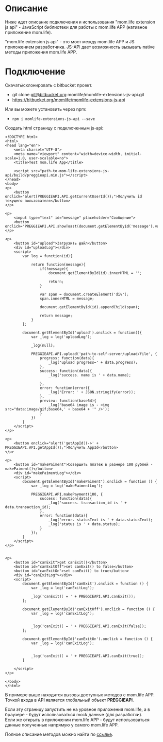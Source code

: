 # Описание
Ниже идет описание подключения и использования "mom.life extension js api" - JavaScript библиотеки для работы с mom.life APP (нативное приложение mom.life).

"mom.life extension js api" - это мост между mom.life APP и JS приложением разработчика. JS-API дает возможность вызывать native методы приложения mom.life APP.
 
# Подключение
Скачать\склонировать с bitbucket проект.
 
- git clone git@bitbucket.org:momlife/momlife-extensions-js-api.git
- https://bitbucket.org/momlife/momlife-extensions-js-api

Или вы можете установить через npm:

- `npm i momlife-extensions-js-api --save`

Создать html страницу с подключенным js-api:
    
    <!DOCTYPE html>
    <html>
    <head lang="en">
        <meta charset="UTF-8">
        <meta name="viewport" content="width=device-width, initial-scale=1.0, user-scalable=no">
        <title>Test mom.life App</title>
    
        <script src="path-to-mom-life-extensions-js-api/build/preggieapi.min.js"></script>        
    </head>
    <body>
    <p>
        <button onclick="alert(PREGGIEAPI.API.getCurrentUserId());">Получить id текущего пользователя</button>
    </p>
    
    <p>
        <input type="text" id="message" placeholder="Сообщение">
        <button onclick="PREGGIEAPI.API.showToast(document.getElementById('message').value)">showToast</button>
    </p>
    
    <p>
        <button id="upload">Загрузить файл</button>
        <div id="uploadLog"></div>
        <script>
            var log = function(id){
    
                return function(message){
                    if(!message){
                        document.getElementById(id).innerHTML = '';
    
                        return;
                    }
    
                    var span = document.createElement('div');
                    span.innerHTML = message;
    
                    document.getElementById(id).appendChild(span);
    
                    return message;
                }
            };
    
            document.getElementById('upload').onclick = function(){
                var _log = log('uploadLog');
    
                _log(null);
    
                PREGGIEAPI.API.upload('path-to-self-server/upload/file', {
                    progress: function(data){
                        _log('upload progress=' + data.progress);
                    },
                    success: function(data){
                        _log('success. name is ' + data.name);
    
                    },
                    error: function(error){
                        _log('Error: ' + JSON.stringify(error));
                    },
                    preview: function(base64){
                        _log('base64 image is - <img src="data:image/gif;base64,' + base64 + '" />');
                    }
                })
            }
        </script>
    </p>
    
    <p>
        <button onclick="alert('getAppId()->' + PREGGIEAPI.API.getAppId());">Получить AppId</button>
    </p>
    
    <p>
        <button id="makePaiment">Совершить платеж в размере 100 рублей - makePaiment()</button>
        <div id="makePaimentLog"></div>
        <script>
            document.getElementById('makePaiment').onclick = function () {
                var _log = log('makePaimentLog');
    
                PREGGIEAPI.API.makePayment(100, {
                    success: function(data){
                        _log('success. transaction_id is ' + data.transaction_id);
                    },
                    error: function(data){
                        _log('error. statusText is ' + data.statusText);
                        _log('status is ' + data.status);
                    }
                });
            }
        </script>
    </p>
    
    
    <p>
        <button id="canExit">get canExit()</button>
        <button id="canExitOff">set canExit() to false</button>
        <button id="canExitOn">set canExit() to true</button>
        <div id="canExitLog"></div>
        <script>
            document.getElementById('canExit').onclick = function () {
                var _log = log('canExitLog');
    
                _log('canExit() = ' + PREGGIEAPI.API.canExit());
            };
    
            document.getElementById('canExitOff').onclick = function () {
                var _log = log('canExitLog');
    
    
                _log('canExit() = ' + PREGGIEAPI.API.canExit(false));
            };
    
            document.getElementById('canExitOn').onclick = function () {
                var _log = log('canExitLog');
    
    
                _log('canExit() = ' + PREGGIEAPI.API.canExit(true));
            }
    
        </script>
    </p>
    
    </body>
    </html>


В примере выше находятся вызовы доступных методов с mom.life APP. Точкой входа в API является глобальный объект **PREGGIEAPI**.

Если эту страницу запустить не на уровное приложения mom.life, а в браузере - будут использоваться mock данные (для разработки).  
Если же открыть в приложении mom.life APP - будут использоваться данные полученные напрямую у самого mom.life APP. 

Полное описание методов можно найти по [ссылке](http://docs.momlifeextensionsdocumentationru.apiary.io/#reference).